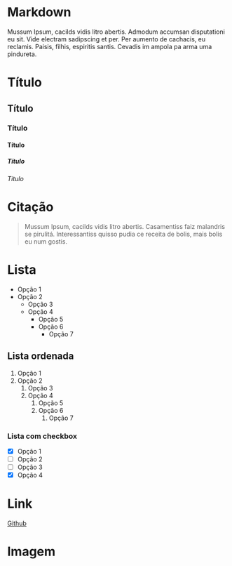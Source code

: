 # Markdown
Mussum Ipsum, cacilds vidis litro abertis. Admodum accumsan disputationi eu sit. Vide electram sadipscing et per. Per aumento de cachacis, eu reclamis. Paisis, filhis, espiritis santis. Cevadis im ampola pa arma uma pindureta.

# Título
## Título
### Título
#### Título
##### Título
###### Título


# Citação
> Mussum Ipsum, cacilds vidis litro abertis. Casamentiss faiz malandris se pirulitá. Interessantiss quisso pudia ce receita de bolis, mais bolis eu num gostis.

# Lista
- Opção 1
- Opção 2
   - Opção 3
   - Opção 4
      - Opção 5
      - Opção 6
        - Opção 7

## Lista ordenada
1. Opção 1
1. Opção 2
   1. Opção 3
   1. Opção 4
      1. Opção 5
      1. Opção 6
         1. Opção 7

### Lista com checkbox
- [x] Opção 1
- [ ] Opção 2
- [ ] Opção 3
- [x] Opção 4
  
# Link
[Github](https:/github.com)

# Imagem
